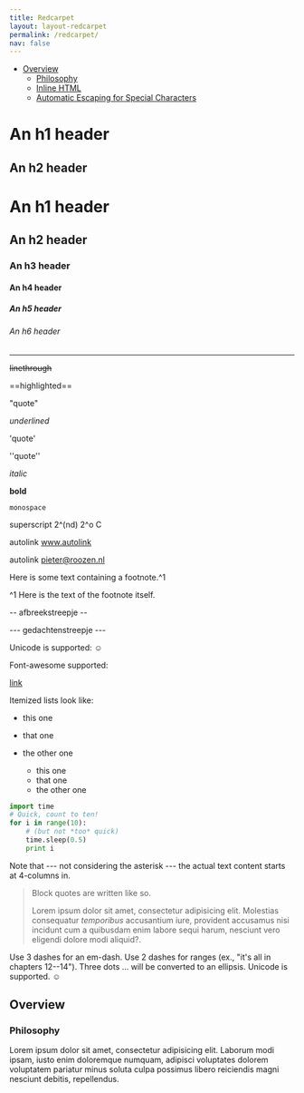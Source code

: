 ```yaml
---
title: Redcarpet
layout: layout-redcarpet
permalink: /redcarpet/
nav: false
---
```


*  [Overview](#overview)
   *  [Philosophy](#philosophy)
   *  [Inline HTML](#html)
   *  [Automatic Escaping for Special Characters](#autoescape)


An h1 header
============

An h2 header
------------

# An h1 **header** 
## An h2 header 
### An h3 header
#### An h4 header 
##### An h5 header 
###### An h6 header 


---


~~linethrough~~

==highlighted==

"quote"

_underlined_

'quote'

''quote''

*italic*

**bold**

`monospace`

superscript 2^(nd) 2^o C

autolink www.autolink

autolink pieter@roozen.nl

Here is some text containing a footnote.^1

^1 Here is the text of the footnote itself.

-- afbreekstreepje --

--- gedachtenstreepje ---

Unicode is supported: ☺

Font-awesome supported:
<span class="fa-stack fa">
  <i class="fa fa-github fa-stack-2x"></i>
</span>


[link](#link-to-me)

Itemized lists look like:

* this one
* that one
* the other one

  * this one
  * that one
  * the other one

~~~python
import time
# Quick, count to ten!
for i in range(10):
    # (but not *too* quick)
    time.sleep(0.5)
    print i
~~~


Note that --- not considering the asterisk --- the actual text
content starts at 4-columns in.

> Block quotes are
> written like so.
>
> Lorem ipsum dolor sit amet, consectetur adipisicing elit.
> Molestias consequatur _temporibus_ accusantium iure, provident 
> accusamus nisi incidunt cum a quibusdam enim labore sequi harum, 
> nesciunt vero eligendi dolore modi aliquid?.

Use 3 dashes for an em-dash. Use 2 dashes for ranges (ex., "it's all
in chapters 12--14"). Three dots ... will be converted to an ellipsis.
Unicode is supported. ☺

<h2 id="overview">Overview</h2>

<h3 id="philosophy">Philosophy</h3>

Lorem ipsum dolor sit amet, consectetur adipisicing elit. Laborum modi ipsam, iusto enim doloremque numquam, adipisci voluptates dolorem voluptatem pariatur minus soluta culpa possimus libero reiciendis magni nesciunt debitis, repellendus.

